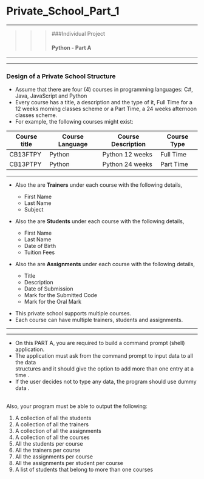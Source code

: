 # Private_School_Part_1
---
>>> ###Individual Project <br>
>>> #### Python - Part A
---
---

### Design of a Private School Structure

- Assume that there are four (4) courses in programming languages: C#, Java, JavaScript and 
Python
- Every course has a title, a description and the type of it, Full Time for a 12 weeks morning classes 
scheme or a Part Time, a 24 weeks afternoon classes scheme.
- For example, the following courses might exist:

|Course title|Course Language|Course Description|Course Type|
|------------|---------------|------------------|-----------|
|CB13FTPY|Python|Python 12 weeks|Full Time|
|CB13PTPY|Python|Python 24 weeks|Part Time|
***
+ Also the are **Trainers** under each course with the following details,
    - First Name
    - Last Name
    - Subject
    
+ Also the are **Students** under each course with the following details,
    - First Name
    - Last Name
    - Date of Birth
    - Tuition Fees

+ Also the are **Assignments** under each course with the following details,
    - Title
    - Description
    - Date of Submission
    - Mark for the Submitted Code
    - Mark for the Oral Mark

- This private school supports multiple courses.
- Each course can have multiple trainers, students and assignments.

---
---
- On this PART A, you are required to build a command prompt (shell) application.<br>
- The application must ask from the command prompt to input data to all the data <br>
structures and it should give the option to add more than one entry at a time .<br>
- If the user decides not to type any data, the program should use dummy data .<br><br>

Also, your program must be able to output the following:

1. A collection of all the students 
2. A collection of all the trainers 
3. A collection of all the assignments 
4. A collection of all the courses
5. All the students per course 
6. All the trainers per course 
7. All the assignments per course
8. All the assignments per student per course
9. A list of students that belong to more than one courses




